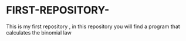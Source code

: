 # FIRST-REPOSITORY-
This is my first repository , in this repository you will find a program that calculates the binomial law
